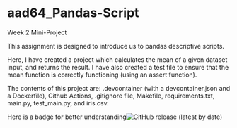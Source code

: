 # aad64_Pandas-Script
Week 2 Mini-Project

This assignment is designed to introduce us to pandas descriptive scripts. 

Here, I have created a project which calculates the mean of a given dataset input, and returns the result. I have also created a test file to ensure that the mean function is correctly functioning (using an assert function).

The contents of this project are: .devcontainer (with a devcontainer.json and a Dockerfile), Github Actions, .gitignore file, Makefile, requirements.txt, main.py, test_main.py, and iris.csv.

Here is a badge for better understanding![GitHub release (latest by date)](https://img.shields.io/github/v/release/AaryaDesai1/aad64_Pandas-Script)

